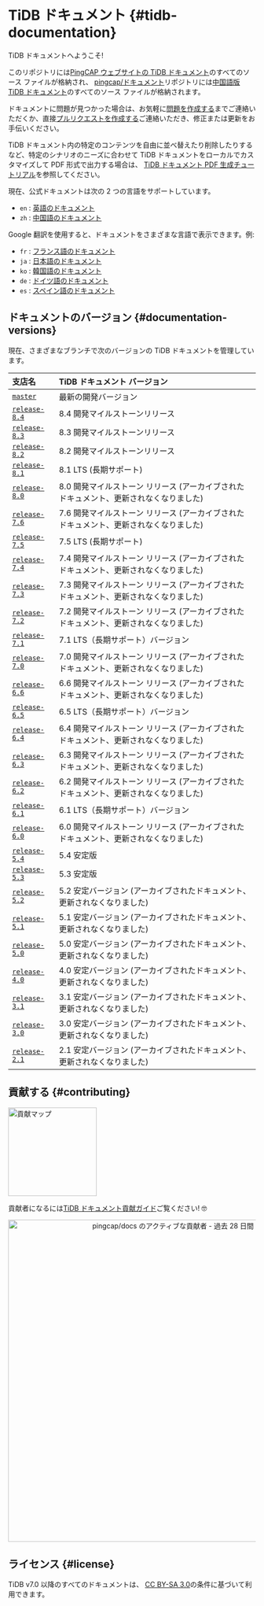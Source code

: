 # TiDB ドキュメント {#tidb-documentation}

TiDB ドキュメントへようこそ!

このリポジトリには[PingCAP ウェブサイトの TiDB ドキュメント](https://docs.pingcap.com/tidb/stable)のすべてのソース ファイルが格納され、 [pingcap/ドキュメント](https://github.com/pingcap/docs-cn)リポジトリには[中国語版 TiDB ドキュメント](https://docs.pingcap.com/zh/tidb/stable)のすべてのソース ファイルが格納されます。

ドキュメントに問題が見つかった場合は、お気軽に[問題を作成する](https://github.com/pingcap/docs/issues/new/choose)までご連絡いただくか、直接[プルリクエストを作成する](/CONTRIBUTING.md#how-to-contribute)ご連絡いただき、修正または更新をお手伝いください。

TiDB ドキュメント内の特定のコンテンツを自由に並べ替えたり削除したりするなど、特定のシナリオのニーズに合わせて TiDB ドキュメントをローカルでカスタマイズして PDF 形式で出力する場合は、 [TiDB ドキュメント PDF 生成チュートリアル](/resources/tidb-pdf-generation-tutorial.md)を参照してください。

現在、公式ドキュメントは次の 2 つの言語をサポートしています。

-   `en` : [英語のドキュメント](https://docs.pingcap.com/tidb/stable)
-   `zh` : [中国語のドキュメント](https://docs.pingcap.com/zh/tidb/stable)

Google 翻訳を使用すると、ドキュメントをさまざまな言語で表示できます。例:

-   `fr` : [フランス語のドキュメント](https://docs-pingcap-com.translate.goog/tidb/stable?_x_tr_sl=auto&#x26;_x_tr_tl=fr&#x26;_x_tr_hl=en&#x26;_x_tr_pto=wapp&#x26;_x_tr_hist=true)
-   `ja` : [日本語のドキュメント](https://docs-pingcap-com.translate.goog/tidb/stable?_x_tr_sl=auto&#x26;_x_tr_tl=ja&#x26;_x_tr_hl=en&#x26;_x_tr_pto=wapp&#x26;_x_tr_hist=true)
-   `ko` : [韓国語のドキュメント](https://docs-pingcap-com.translate.goog/tidb/stable?_x_tr_sl=auto&#x26;_x_tr_tl=ko&#x26;_x_tr_hl=en&#x26;_x_tr_pto=wapp&#x26;_x_tr_hist=true)
-   `de` : [ドイツ語のドキュメント](https://docs-pingcap-com.translate.goog/tidb/stable?_x_tr_sl=auto&#x26;_x_tr_tl=de&#x26;_x_tr_hl=en&#x26;_x_tr_pto=wapp&#x26;_x_tr_hist=true)
-   `es` : [スペイン語のドキュメント](https://docs-pingcap-com.translate.goog/tidb/stable?_x_tr_sl=auto&#x26;_x_tr_tl=es&#x26;_x_tr_hl=en&#x26;_x_tr_pto=wapp&#x26;_x_tr_hist=true)

## ドキュメントのバージョン {#documentation-versions}

現在、さまざまなブランチで次のバージョンの TiDB ドキュメントを管理しています。

| 支店名                                                               | TiDB ドキュメント バージョン                               |
| :---------------------------------------------------------------- | :---------------------------------------------- |
| [`master`](https://github.com/pingcap/docs/tree/master)           | 最新の開発バージョン                                      |
| [`release-8.4`](https://github.com/pingcap/docs/tree/release-8.4) | 8.4 開発マイルストーンリリース                               |
| [`release-8.3`](https://github.com/pingcap/docs/tree/release-8.3) | 8.3 開発マイルストーンリリース                               |
| [`release-8.2`](https://github.com/pingcap/docs/tree/release-8.2) | 8.2 開発マイルストーンリリース                               |
| [`release-8.1`](https://github.com/pingcap/docs/tree/release-8.1) | 8.1 LTS (長期サポート)                                |
| [`release-8.0`](https://github.com/pingcap/docs/tree/release-8.0) | 8.0 開発マイルストーン リリース (アーカイブされたドキュメント、更新されなくなりました) |
| [`release-7.6`](https://github.com/pingcap/docs/tree/release-7.6) | 7.6 開発マイルストーン リリース (アーカイブされたドキュメント、更新されなくなりました) |
| [`release-7.5`](https://github.com/pingcap/docs/tree/release-7.5) | 7.5 LTS (長期サポート)                                |
| [`release-7.4`](https://github.com/pingcap/docs/tree/release-7.4) | 7.4 開発マイルストーン リリース (アーカイブされたドキュメント、更新されなくなりました) |
| [`release-7.3`](https://github.com/pingcap/docs/tree/release-7.3) | 7.3 開発マイルストーン リリース (アーカイブされたドキュメント、更新されなくなりました) |
| [`release-7.2`](https://github.com/pingcap/docs/tree/release-7.2) | 7.2 開発マイルストーン リリース (アーカイブされたドキュメント、更新されなくなりました) |
| [`release-7.1`](https://github.com/pingcap/docs/tree/release-7.1) | 7.1 LTS（長期サポート）バージョン                            |
| [`release-7.0`](https://github.com/pingcap/docs/tree/release-7.0) | 7.0 開発マイルストーン リリース (アーカイブされたドキュメント、更新されなくなりました) |
| [`release-6.6`](https://github.com/pingcap/docs/tree/release-6.6) | 6.6 開発マイルストーン リリース (アーカイブされたドキュメント、更新されなくなりました) |
| [`release-6.5`](https://github.com/pingcap/docs/tree/release-6.5) | 6.5 LTS（長期サポート）バージョン                            |
| [`release-6.4`](https://github.com/pingcap/docs/tree/release-6.4) | 6.4 開発マイルストーン リリース (アーカイブされたドキュメント、更新されなくなりました) |
| [`release-6.3`](https://github.com/pingcap/docs/tree/release-6.3) | 6.3 開発マイルストーン リリース (アーカイブされたドキュメント、更新されなくなりました) |
| [`release-6.2`](https://github.com/pingcap/docs/tree/release-6.2) | 6.2 開発マイルストーン リリース (アーカイブされたドキュメント、更新されなくなりました) |
| [`release-6.1`](https://github.com/pingcap/docs/tree/release-6.1) | 6.1 LTS（長期サポート）バージョン                            |
| [`release-6.0`](https://github.com/pingcap/docs/tree/release-6.0) | 6.0 開発マイルストーン リリース (アーカイブされたドキュメント、更新されなくなりました) |
| [`release-5.4`](https://github.com/pingcap/docs/tree/release-5.4) | 5.4 安定版                                         |
| [`release-5.3`](https://github.com/pingcap/docs/tree/release-5.3) | 5.3 安定版                                         |
| [`release-5.2`](https://github.com/pingcap/docs/tree/release-5.2) | 5.2 安定バージョン (アーカイブされたドキュメント、更新されなくなりました)        |
| [`release-5.1`](https://github.com/pingcap/docs/tree/release-5.1) | 5.1 安定バージョン (アーカイブされたドキュメント、更新されなくなりました)        |
| [`release-5.0`](https://github.com/pingcap/docs/tree/release-5.0) | 5.0 安定バージョン (アーカイブされたドキュメント、更新されなくなりました)        |
| [`release-4.0`](https://github.com/pingcap/docs/tree/release-4.0) | 4.0 安定バージョン (アーカイブされたドキュメント、更新されなくなりました)        |
| [`release-3.1`](https://github.com/pingcap/docs/tree/release-3.1) | 3.1 安定バージョン (アーカイブされたドキュメント、更新されなくなりました)        |
| [`release-3.0`](https://github.com/pingcap/docs/tree/release-3.0) | 3.0 安定バージョン (アーカイブされたドキュメント、更新されなくなりました)        |
| [`release-2.1`](https://github.com/pingcap/docs/tree/release-2.1) | 2.1 安定バージョン (アーカイブされたドキュメント、更新されなくなりました)        |

## 貢献する {#contributing}

[<img src="media/contribution-map.png" alt="貢献マップ" width="180">](https://github.com/pingcap/docs/blob/master/credits.md)

貢献者になるには[TiDB ドキュメント貢献ガイド](/CONTRIBUTING.md)ご覧ください! 🤓

<a href="https://next.ossinsight.io/widgets/official/compose-recent-active-contributors?repo_id=63995402&limit=30" target="_blank" style="display: block;" align="center"><picture><source media="(prefers-color-scheme: dark)" srcset="https://next.ossinsight.io/widgets/official/compose-recent-active-contributors/thumbnail.png?repo_id=63995402&limit=30&image_size=auto&color_scheme=dark" width="655" height="auto" /><img alt="pingcap/docs のアクティブな貢献者 - 過去 28 日間" src="https://next.ossinsight.io/widgets/official/compose-recent-active-contributors/thumbnail.png?repo_id=63995402&limit=30&image_size=auto&color_scheme=light" width="655" height="auto" /></picture></a>

## ライセンス {#license}

TiDB v7.0 以降のすべてのドキュメントは、 [CC BY-SA 3.0](https://creativecommons.org/licenses/by-sa/3.0/)の条件に基づいて利用できます。
